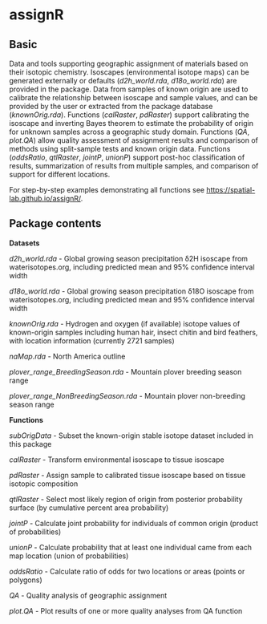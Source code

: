 # assignR

## Basic

Data and tools supporting geographic assignment of materials based on their isotopic chemistry. Isoscapes (environmental isotope maps) can be generated externally or defaults (*d2h_world.rda*, *d18o_world.rda*) are provided in the package. Data from samples of known origin are used to calibrate the relationship between isoscape and sample values, and can be provided by the user or extracted from the package database (*knownOrig.rda*). Functions (*calRaster*, *pdRaster*) support calibrating the isoscape and inverting Bayes theorem to estimate the probability of origin for unknown samples across a geographic study domain. Functions (*QA*, *plot.QA*) allow quality assessment of assignment results and comparison of methods using split-sample tests and known origin data. Functions (*oddsRatio*, *qtlRaster*, *jointP*, *unionP*) support post-hoc classification of results, summarization of results from multiple samples, and comparison of support for different locations.

For step-by-step examples demonstrating all functions see https://spatial-lab.github.io/assignR/.

## Package contents

**Datasets**

*d2h_world.rda* - Global growing season precipitation δ2H isoscape from waterisotopes.org, including predicted mean and 95% confidence interval width

*d18o_world.rda* - Global growing season precipitation δ18O isoscape from waterisotopes.org, including predicted mean and 95% confidence interval width

*knownOrig.rda*	- Hydrogen and oxygen (if available) isotope values of known-origin samples including human hair, insect chitin and bird feathers, with location information (currently 2721 samples)

*naMap.rda* - North America outline

*plover_range_BreedingSeason.rda* - Mountain plover breeding season range

*plover_range_NonBreedingSeason.rda* - Mountain plover non-breeding season range

**Functions**

*subOrigData* - Subset the known-origin stable isotope dataset included in this package

*calRaster* - Transform environmental isoscape to tissue isoscape

*pdRaster* - Assign sample to calibrated tissue isoscape based on tissue isotopic composition

*qtlRaster* - Select most likely region of origin from posterior probability surface (by cumulative percent area probability)

*jointP* - Calculate joint probability for individuals of common origin (product of probabilities)

*unionP* - Calculate probability that at least one individual came from each map location (union of probabilities)

*oddsRatio* - Calculate ratio of odds for two locations or areas (points or polygons)

*QA* - Quality analysis of geographic assignment

*plot.QA* - Plot results of one or more quality analyses from QA function
